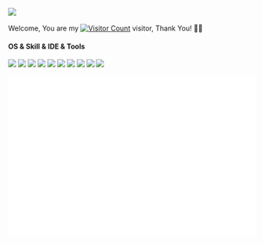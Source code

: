 <!-- Emoji表情：https://emojixd.com/ -->
<!-- Github Readme Activity Graph：https://ashutosh00710.github.io/github-readme-activity-graph/ -->
<!-- 贪吃蛇：https://platane.github.io/snk/ -->
<!-- Visitor Badge：https://visitor-badge.glitch.me/ -->

<!-- 打字特效：https://readme-typing-svg.herokuapp.com/demo/ -->
![](https://readme-typing-svg.herokuapp.com?font=Courgette&size=28&pause=1000&color=000000&vCenter=true&width=435&lines=Hello+friends+%F0%9F%91%8B)

<!-- 访客统计：https://profile-counter.glitch.me/username/count.svg -->
Welcome, You are my [![Visitor Count](https://profile-counter.glitch.me/KPI0/count.svg)](https://kpi0.github.io/) visitor, Thank You! 🎉🎉<br>

<!--
icon：https://simpleicons.org/ 、https://shields.io/
格式一：flat-square=扁平化+圆角
[![](https://img.shields.io/badge/-Windows-FFFFFF?style=flat-square&logo=Windows&logoColor=000000)](https://www.microsoft.com/)
格式二：for-the-badge=全大写字母
[![](https://img.shields.io/badge/-Windows-FFFFFF?style=for-the-badge&logo=Windows&logoColor=000000)](https://www.microsoft.com/)
格式三：flat=扁平化+直角
[![](https://img.shields.io/badge/-Windows-FFFFFF?style=flat&logo=Windows&logoColor=000000)](https://www.microsoft.com/)
格式四：plastic=立体
[![](https://img.shields.io/badge/-Windows-FFFFFF?style=plastic&logo=Windows&logoColor=000000)](https://www.microsoft.com/)
格式五：social=社交
[![](https://img.shields.io/badge/-Windows-FFFFFF?style=social&logo=Windows&logoColor=000000)](https://www.microsoft.com/)
-->

#### OS & Skill & IDE & Tools
[![](https://img.shields.io/badge/-Windows-FFFFFF?style=flat-square&logo=Windows&logoColor=000000)](https://www.microsoft.com/)
[![](https://img.shields.io/badge/-Android-FFFFFF?style=flat-square&logo=Android&logoColor=000000)](https://www.android.com/)
[![](https://img.shields.io/badge/-Ubuntu-FFFFFF?style=flat-square&logo=Ubuntu&logoColor=000000)](https://ubuntu.com/)
[![](https://img.shields.io/badge/-CentOS-FFFFFF?style=flat-square&logo=CentOS&logoColor=000000)](https://www.centos.org/)
[![](https://img.shields.io/badge/-Altium%20Designer-FFFFFF?style=flat-square&logo=Altium%20Designer&logoColor=000000)](https://www.altium.com/)
[![](https://img.shields.io/badge/-STM32-FFFFFF?style=flat-square&logo=STMicroelectronics&logoColor=000000)](https://www.st.com/)
![](https://img.shields.io/badge/-C-FFFFFF?style=flat-square&logo=C&logoColor=000000)
[![](https://img.shields.io/badge/-Sublime%20Text-FFFFFF?style=flat-square&logo=Sublime%20Text&logoColor=000000)](https://www.sublimetext.com/)
[![](https://img.shields.io/badge/-Docker-FFFFFF?style=flat-square&logo=Docker&logoColor=000000)](https://www.docker.com/)
[![](https://img.shields.io/badge/-fuck%20Ads-FFFFFF?style=flat-square&logo=uBlock%20Origin&logoColor=000000)](https://github.com/KPI0/fuck-Ads)

<!--
#### Contact me
[![](https://img.shields.io/badge/-Gmail-FFFFFF?style=for-the-badge&logo=Gmail&logoColor=000000)](mailto:kkb6969a@gmail.com)
[![](https://img.shields.io/badge/-Facebook-FFFFFF?style=for-the-badge&logo=Facebook&logoColor=000000)](https://www.facebook.com/hushuode/)
[![](https://img.shields.io/badge/-Twitter-FFFFFF?style=for-the-badge&logo=Twitter&logoColor=000000)](https://twitter.com/hushuode)
[![](https://img.shields.io/badge/-WeChat-FFFFFF?style=for-the-badge&logo=WeChat&logoColor=000000)](https://996plus.icu/images/WeChat.png)
[![](https://img.shields.io/badge/-QQ-FFFFFF?style=for-the-badge&logo=Tencent%20QQ&logoColor=000000)](https://996plus.icu/images/QQ.jpg)
-->

<!-- GitHub数据统计：https://metrics.lecoq.io/ -->
![](/github-metrics.svg)
